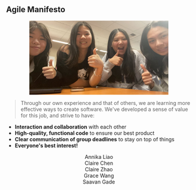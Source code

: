 ## Agile Manifesto

<div>
    <img src="https://raw.githubusercontent.com/annikaliao/gacc_reunion/a141248b473d9569a79d4900319627ee6d4dc89b/images/gaccgroup.jpg" style= "display: block; margin: 0 auto; width: 75%;">
</div>

> Through our own experience and that of others, we are learning more effective ways to create software. We've developed a sense of value for this job, and strive to have: 
- **Interaction and collaboration** with each other
- **High-quality, functional code** to ensure our best product
- **Clear communication of group deadlines** to stay on top of things 
- **Everyone's best interest!**

<p style="text-align: center;">Annika Liao<br>Claire Chen<br>Claire Zhao<br>Grace Wang<br>Saavan Gade</p>